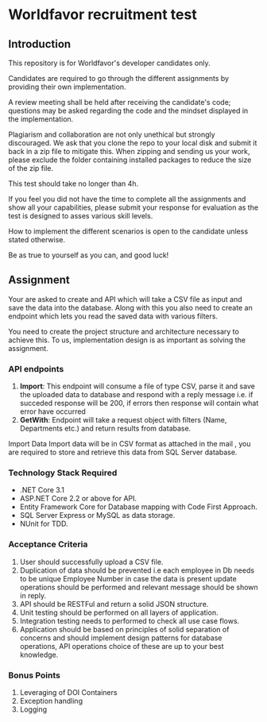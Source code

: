 # Worldfavor recruitment test

## Introduction
This repository is for Worldfavor's developer candidates only.

Candidates are required to go through the different assignments by providing their own implementation. 

A review meeting shall be held after receiving the candidate's code; questions may be asked regarding the code and the mindset displayed in the implementation.

Plagiarism and collaboration are not only unethical but strongly discouraged. We ask that you clone the repo to your local disk and submit it back in a zip file to mitigate this. When zipping and sending us your work, please exclude the folder containing installed packages to reduce the size of the zip file.

This test should take no longer than 4h.

If you feel you did not have the time to complete all the assignments and show all your capabilities, please submit your response for evaluation as the test is designed to asses various skill levels.

How to implement the different scenarios is open to the candidate unless stated otherwise.

Be as true to yourself as you can, and good luck!

## Assignment
Your are asked to create and API which will take a CSV file as input and save the data into the database. Along with this you also need to create an endpoint which lets you read the saved data with various filters. 

You need to create the project structure and architecture necessary to achieve this. To us, implementation design is as important as solving the assignment.

### API endpoints
1)	__Import__: This endpoint will consume a file of type CSV, parse it and save the uploaded data to database and respond with a reply message i.e. if succeded response will be 200, if errors then response will contain what error 
have occurred
2)	__GetWith__: Endpoint will take a request object with filters (Name, Departments etc.) and return results from database.

Import Data
   Import data will be in CSV format as attached in the mail , you are required to store and retrieve this data from SQL Server database.
   
### Technology Stack Required
- .NET Core 3.1
- ASP.NET Core 2.2 or above for API.
- Entity Framework Core for Database mapping with Code First Approach.
- SQL Server Express or MySQL as data storage.
- NUnit for TDD.

### Acceptance Criteria
1)	User should successfully upload a CSV file.
2)	Duplication of data should be prevented i.e each employee in Db needs to be unique Employee Number in case the data is present update operations should be performed and relevant message should be shown in reply.
3)	API should be RESTFul and return a solid JSON structure.
4)	Unit testing should be performed on all layers of application.
5)	Integration testing needs to performed to check all use case flows.
6)	Application should be based on principles of solid separation of concerns and should implement design patterns for database operations, API operations choice of these are up to your best knowledge.

### Bonus Points
1)	Leveraging of DOI Containers
2)	Exception handling
3)	Logging
